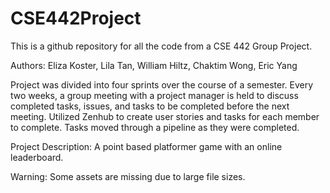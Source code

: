 # CSE442Project
This is a github repository for all the code from a CSE 442 Group Project.

Authors:
Eliza Koster, Lila Tan, William Hiltz, Chaktim Wong, Eric Yang

Project was divided into four sprints over the course of a semester. 
Every two weeks, a group meeting with a project manager is held to discuss completed tasks, issues, and tasks to be completed before the next meeting.
Utilized Zenhub to create user stories and tasks for each member to complete. Tasks moved through a pipeline as they were completed.

Project Description: A point based platformer game with an online leaderboard.

Warning: Some assets are missing due to large file sizes.
